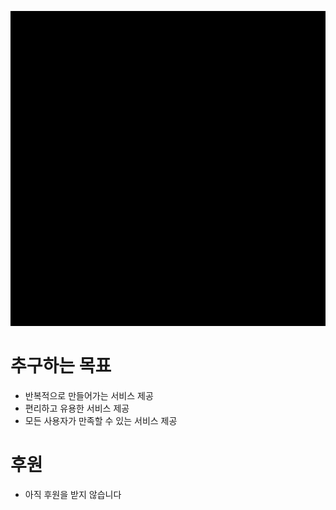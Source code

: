 ![Infinitysoftlogo](https://github.com/Infinity-Soft/.github/blob/main/profile/assets/icon-animation.gif)

# 추구하는 목표

- 반복적으로 만들어가는 서비스 제공
- 편리하고 유용한 서비스 제공
- 모든 사용자가 만족할 수 있는 서비스 제공

# 후원

- 아직 후원을 받지 않습니다

